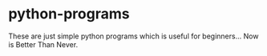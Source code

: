 # python-programs

These are just simple python programs which is useful for beginners...
Now is Better Than Never.
